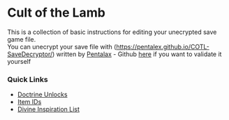 # Cult of the Lamb

This is a collection of basic instructions for editing your unecrypted save game file.  
You can unecrypt your save file with (https://pentalex.github.io/COTL-SaveDecryptor/) written by [Pentalax](https://pentalex.github.io/) - Github [here](https://github.com/Pentalex/COTL-SaveDecryptor) if you want to validate it yourself

### Quick Links
- [Doctrine Unlocks](https://github.com/Wheels35/CultoftheLamb/blob/main/doctrine_numbers.md)
- [Item IDs](https://github.com/Wheels35/CultoftheLamb/blob/main/item_list.md)
- [Divine Inspiration List](https://github.com/Wheels35/CultoftheLamb/blob/main/DivineInspirationTree.md)
